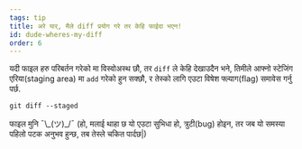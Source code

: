```yaml
---
tags: tip
title: अरे यार्, मैले diff प्रयोग गरे तर केहि फाईदा भएन!
id: dude-wheres-my-diff
order: 6
---
```


यदी फाइल हरु परिबर्तन गरेको मा विस्वोअस्थ छौ, तर `diff` ले केहि देखाउदैन भने, तिमीले आफ्नो स्टेजिंग एरिया(staging area) मा `add` गरेको हुन सक्छौ, र तेस्को लागि एउटा विषेश फ्ल्याग(flag) समावेस गर्नु पर्छ.

```git
git diff --staged
```

फाइल मुनि &macr;\\\_(ツ)\_/&macr; (हो, मलाई थाहा छ यो एउटा सुभिधा हो, त्रुटी(bug) होइन, तर जब यो समस्या पहिलो पटक अनुभव हुन्छ, तब तेस्ले चकित पार्दछ|)
